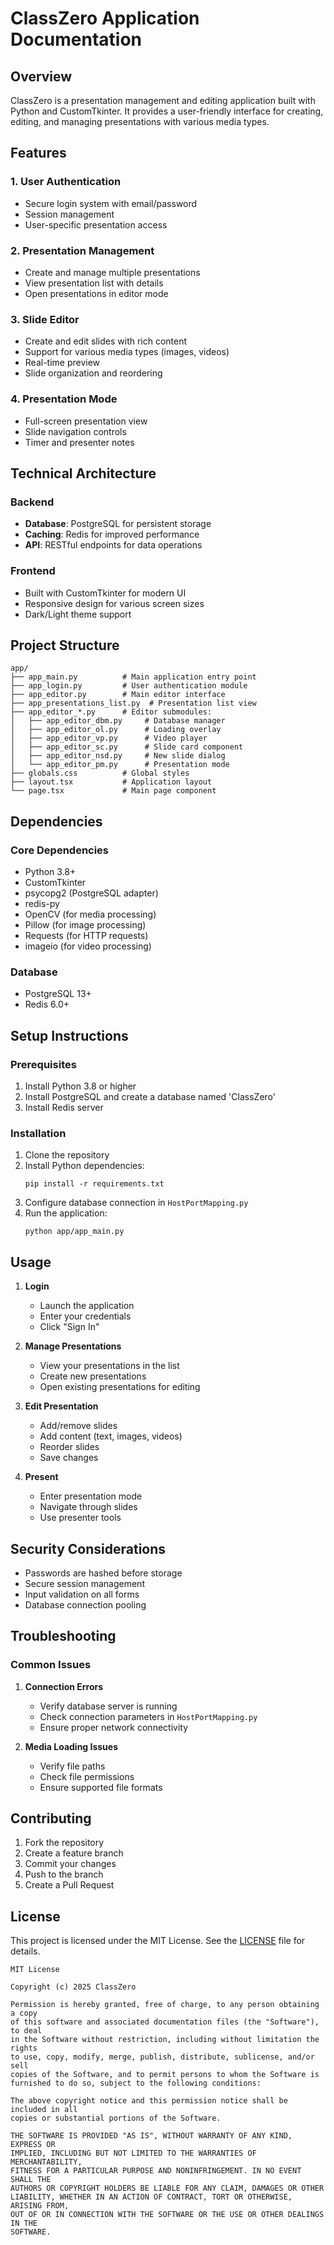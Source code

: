 # ClassZero Application Documentation

## Overview
ClassZero is a presentation management and editing application built with Python and CustomTkinter. It provides a user-friendly interface for creating, editing, and managing presentations with various media types.

## Features

### 1. User Authentication
- Secure login system with email/password
- Session management
- User-specific presentation access

### 2. Presentation Management
- Create and manage multiple presentations
- View presentation list with details
- Open presentations in editor mode

### 3. Slide Editor
- Create and edit slides with rich content
- Support for various media types (images, videos)
- Real-time preview
- Slide organization and reordering

### 4. Presentation Mode
- Full-screen presentation view
- Slide navigation controls
- Timer and presenter notes

## Technical Architecture

### Backend
- **Database**: PostgreSQL for persistent storage
- **Caching**: Redis for improved performance
- **API**: RESTful endpoints for data operations

### Frontend
- Built with CustomTkinter for modern UI
- Responsive design for various screen sizes
- Dark/Light theme support

## Project Structure

```
app/
├── app_main.py          # Main application entry point
├── app_login.py         # User authentication module
├── app_editor.py        # Main editor interface
├── app_presentations_list.py  # Presentation list view
├── app_editor_*.py      # Editor submodules:
│   ├── app_editor_dbm.py     # Database manager
│   ├── app_editor_ol.py      # Loading overlay
│   ├── app_editor_vp.py      # Video player
│   ├── app_editor_sc.py      # Slide card component
│   ├── app_editor_nsd.py     # New slide dialog
│   └── app_editor_pm.py      # Presentation mode
├── globals.css          # Global styles
├── layout.tsx           # Application layout
└── page.tsx             # Main page component
```

## Dependencies

### Core Dependencies
- Python 3.8+
- CustomTkinter
- psycopg2 (PostgreSQL adapter)
- redis-py
- OpenCV (for media processing)
- Pillow (for image processing)
- Requests (for HTTP requests)
- imageio (for video processing)

### Database
- PostgreSQL 13+
- Redis 6.0+

## Setup Instructions

### Prerequisites
1. Install Python 3.8 or higher
2. Install PostgreSQL and create a database named 'ClassZero'
3. Install Redis server

### Installation
1. Clone the repository
2. Install Python dependencies:
   ```
   pip install -r requirements.txt
   ```
3. Configure database connection in `HostPortMapping.py`
4. Run the application:
   ```
   python app/app_main.py
   ```

## Usage

1. **Login**
   - Launch the application
   - Enter your credentials
   - Click "Sign In"

2. **Manage Presentations**
   - View your presentations in the list
   - Create new presentations
   - Open existing presentations for editing

3. **Edit Presentation**
   - Add/remove slides
   - Add content (text, images, videos)
   - Reorder slides
   - Save changes

4. **Present**
   - Enter presentation mode
   - Navigate through slides
   - Use presenter tools

## Security Considerations

- Passwords are hashed before storage
- Secure session management
- Input validation on all forms
- Database connection pooling

## Troubleshooting

### Common Issues
1. **Connection Errors**
   - Verify database server is running
   - Check connection parameters in `HostPortMapping.py`
   - Ensure proper network connectivity

2. **Media Loading Issues**
   - Verify file paths
   - Check file permissions
   - Ensure supported file formats

## Contributing

1. Fork the repository
2. Create a feature branch
3. Commit your changes
4. Push to the branch
5. Create a Pull Request

## License
This project is licensed under the MIT License. See the [LICENSE](LICENSE) file for details.

```
MIT License

Copyright (c) 2025 ClassZero

Permission is hereby granted, free of charge, to any person obtaining a copy
of this software and associated documentation files (the "Software"), to deal
in the Software without restriction, including without limitation the rights
to use, copy, modify, merge, publish, distribute, sublicense, and/or sell
copies of the Software, and to permit persons to whom the Software is
furnished to do so, subject to the following conditions:

The above copyright notice and this permission notice shall be included in all
copies or substantial portions of the Software.

THE SOFTWARE IS PROVIDED "AS IS", WITHOUT WARRANTY OF ANY KIND, EXPRESS OR
IMPLIED, INCLUDING BUT NOT LIMITED TO THE WARRANTIES OF MERCHANTABILITY,
FITNESS FOR A PARTICULAR PURPOSE AND NONINFRINGEMENT. IN NO EVENT SHALL THE
AUTHORS OR COPYRIGHT HOLDERS BE LIABLE FOR ANY CLAIM, DAMAGES OR OTHER
LIABILITY, WHETHER IN AN ACTION OF CONTRACT, TORT OR OTHERWISE, ARISING FROM,
OUT OF OR IN CONNECTION WITH THE SOFTWARE OR THE USE OR OTHER DEALINGS IN THE
SOFTWARE.
```
